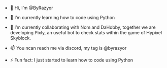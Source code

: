 - 👋 Hi, I’m @ByRazyor
- 🌱 I’m currently learning how to code using Python
- 💞️ I’m currently collaborating with Nom and DaHobby, together we are developing Pixly, an useful bot to check stats within the game of Hypixel Skyblock.

- 📫 You ncan reach me via discord, my tag is @byrazyor
- ⚡ Fun fact: I just started to learn how to code using Python

<!---
ByRazyor/ByRazyor is a ✨ special ✨ repository because its `README.md` (this file) appears on your GitHub profile.
You can click the Preview link to take a look at your changes.
--->
